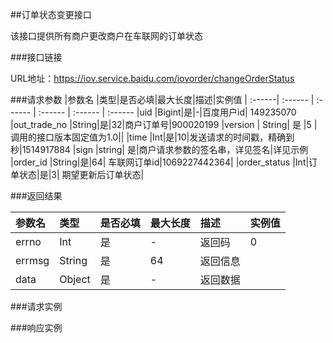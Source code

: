 ##订单状态变更接口

该接口提供所有商户更改商户在车联网的订单状态

###接口链接

URL地址：https://iov.service.baidu.com/iovorder/changeOrderStatus

###请求参数
 |参数名 |类型|是否必填|最大长度|描述|实例值
| :------| :------ | :------ | :------ | :------ | :------ 
 |uid |Bigint|是|-|百度用户id| 149235070
 |out_trade_no |String|是|32|商户订单号|900020199
 |version | String| 是 |5 |调用的接口版本固定值为1.0||
 |time |Int|是|10|发送请求的时间戳，精确到秒|1514917884
 |sign |string| 是|商户请求参数的签名串，详见签名|详见示例
 |order_id |String|是|64| 车联网订单id|1069227442364|
 |order_status |Int|订单状态|是|3| 期望更新后订单状态|

###返回结果

|参数名 |类型|是否必填|最大长度|描述|实例值
| :------| :------ | :------ | :------ | :------ | :------
 |errno|Int|是|-|返回码|0|
 |errmsg|String|是|64|返回信息|| 
 |data |Object |是|-|返回数据||

###请求实例

###响应实例




